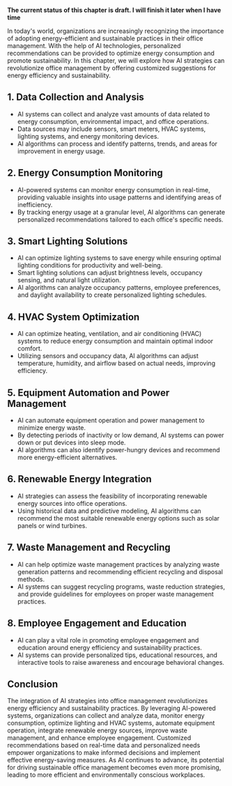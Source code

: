 **The current status of this chapter is draft. I will finish it later when I have time**

In today's world, organizations are increasingly recognizing the importance of adopting energy-efficient and sustainable practices in their office management. With the help of AI technologies, personalized recommendations can be provided to optimize energy consumption and promote sustainability. In this chapter, we will explore how AI strategies can revolutionize office management by offering customized suggestions for energy efficiency and sustainability.

**1. Data Collection and Analysis**
-----------------------------------

* AI systems can collect and analyze vast amounts of data related to energy consumption, environmental impact, and office operations.
* Data sources may include sensors, smart meters, HVAC systems, lighting systems, and energy monitoring devices.
* AI algorithms can process and identify patterns, trends, and areas for improvement in energy usage.

**2. Energy Consumption Monitoring**
------------------------------------

* AI-powered systems can monitor energy consumption in real-time, providing valuable insights into usage patterns and identifying areas of inefficiency.
* By tracking energy usage at a granular level, AI algorithms can generate personalized recommendations tailored to each office's specific needs.

**3. Smart Lighting Solutions**
-------------------------------

* AI can optimize lighting systems to save energy while ensuring optimal lighting conditions for productivity and well-being.
* Smart lighting solutions can adjust brightness levels, occupancy sensing, and natural light utilization.
* AI algorithms can analyze occupancy patterns, employee preferences, and daylight availability to create personalized lighting schedules.

**4. HVAC System Optimization**
-------------------------------

* AI can optimize heating, ventilation, and air conditioning (HVAC) systems to reduce energy consumption and maintain optimal indoor comfort.
* Utilizing sensors and occupancy data, AI algorithms can adjust temperature, humidity, and airflow based on actual needs, improving efficiency.

**5. Equipment Automation and Power Management**
------------------------------------------------

* AI can automate equipment operation and power management to minimize energy waste.
* By detecting periods of inactivity or low demand, AI systems can power down or put devices into sleep mode.
* AI algorithms can also identify power-hungry devices and recommend more energy-efficient alternatives.

**6. Renewable Energy Integration**
-----------------------------------

* AI strategies can assess the feasibility of incorporating renewable energy sources into office operations.
* Using historical data and predictive modeling, AI algorithms can recommend the most suitable renewable energy options such as solar panels or wind turbines.

**7. Waste Management and Recycling**
-------------------------------------

* AI can help optimize waste management practices by analyzing waste generation patterns and recommending efficient recycling and disposal methods.
* AI systems can suggest recycling programs, waste reduction strategies, and provide guidelines for employees on proper waste management practices.

**8. Employee Engagement and Education**
----------------------------------------

* AI can play a vital role in promoting employee engagement and education around energy efficiency and sustainability practices.
* AI systems can provide personalized tips, educational resources, and interactive tools to raise awareness and encourage behavioral changes.

Conclusion
----------

The integration of AI strategies into office management revolutionizes energy efficiency and sustainability practices. By leveraging AI-powered systems, organizations can collect and analyze data, monitor energy consumption, optimize lighting and HVAC systems, automate equipment operation, integrate renewable energy sources, improve waste management, and enhance employee engagement. Customized recommendations based on real-time data and personalized needs empower organizations to make informed decisions and implement effective energy-saving measures. As AI continues to advance, its potential for driving sustainable office management becomes even more promising, leading to more efficient and environmentally conscious workplaces.
